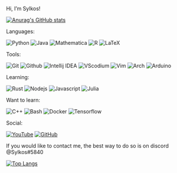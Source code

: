 Hi, I’m Sylkos!

[![Anurag's GitHub stats](https://github-readme-stats.vercel.app/api?username=Sylk0s&count_private=true&show_icons=true&theme=tokyonight)](https://github.com/anuraghazra/github-readme-stats)

Languages:

![Python](https://img.shields.io/badge/-Python-ffba01?style=for-the-badge&logo=python&logoColor=white)
![Java](https://img.shields.io/badge/Java-d65d0e?style=for-the-badge&logo=java&logoColor=white)
![Mathematica](https://img.shields.io/badge/Mathematica-ff0000?style=for-the-badge&logo=wolframmathematica&logoColor=white)
![R](https://img.shields.io/badge/R-1261a0?style=for-the-badge&logo=r&logoColor=white)
![LaTeX](https://img.shields.io/badge/LaTeX-690fad?style=for-the-badge&logo=latex&logoColor=white)

Tools:

![Git](https://img.shields.io/badge/Git-orange?style=for-the-badge&logo=Git&logoColor=white)
![Github](https://img.shields.io/badge/Github-gray?style=for-the-badge&logo=Github&logoColor=white)
![Intellij IDEA](https://img.shields.io/badge/Intellij-ff0066?style=for-the-badge&logo=IntelliJ-IDEA&logoColor=white)
![VScodium](https://img.shields.io/badge/VScodium-0084e0?style=for-the-badge&logo=visualstudiocode&logoColor=white)
![Vim](https://img.shields.io/badge/Vim-2e6930?style=for-the-badge&logo=vim&logoColor=white)
![Arch](https://img.shields.io/badge/Arch%20Linux-009dff?style=for-the-badge&logo=archlinux&logoColor=white)
![Arduino](https://img.shields.io/badge/Arduino-00878F?style=for-the-badge&logo=arduino&logoColor=white)

Learning:

![Rust](https://img.shields.io/badge/Rust-b7410e?style=for-the-badge&logo=rust&logoColor=white)
![Nodejs](https://img.shields.io/badge/Nodejs-68A063?style=for-the-badge&logo=nodedotjs&logoColor=white)
![Javascript](https://img.shields.io/badge/Javascript-f0db4f?style=for-the-badge&logo=javascript&logoColor=white)
![Julia](https://img.shields.io/badge/Julia-61587a?style=for-the-badge&logo=julia&logoColor=white)


Want to learn:

![C++](https://img.shields.io/badge/C++-03254c?style=for-the-badge&logo=cplusplus&logoColor=white)
![Bash](https://img.shields.io/badge/Bash-03ac13?style=for-the-badge&logo=gnubash&logoColor=white)
![Docker](https://img.shields.io/badge/Docker-0db7ed?style=for-the-badge&logo=docker&logoColor=white)
![Tensorflow](https://img.shields.io/badge/Tensorflow-efa536?style=for-the-badge&logo=tensorflow&logoColor=white)


Social:

[![YouTube](https://img.shields.io/youtube/channel/subscribers/UCeeEphYNfG0NutXAoakI3kg?color=c4302b&label=Sylkos&logo=youtube&logoColor=c4302b&style=for-the-badge)](https://www.youtube.com/Sylkos)
[![GitHub](https://img.shields.io/github/followers/Sylk0s?color=192841&label=Sylk0s&logo=github&logoColor=192841&style=for-the-badge)](https://github.com/Sylk0s)

If you would like to contact me, the best way to do so is on discord @Sylkos#5840

[![Top Langs](https://github-readme-stats.vercel.app/api/top-langs/?username=Sylk0s&hide=Mathematica&langs_count=8&layout=compact&theme=tokyonight)](https://github.com/anuraghazra/github-readme-stats)
